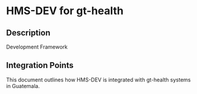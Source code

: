 # HMS-DEV for gt-health

## Description

Development Framework

## Integration Points

This document outlines how HMS-DEV is integrated with gt-health systems in Guatemala.
